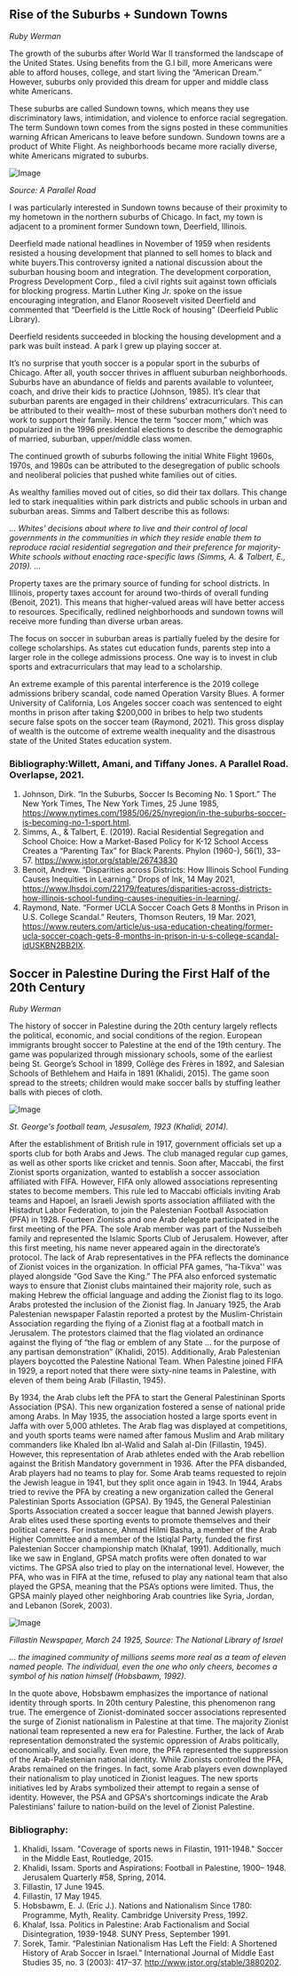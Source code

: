 ## Rise of the Suburbs + Sundown Towns
_Ruby Werman_


The growth of the suburbs after World War II transformed the landscape of the United States. Using benefits from the G.I bill, more Americans were able to afford houses, college, and start living the “American Dream.” However, suburbs only provided this dream for upper and middle class white Americans. 

These suburbs are called Sundown towns, which means they use discriminatory laws, intimidation, and violence to enforce racial segregation. The term Sundown town comes from the signs posted in these communities warning African Americans to leave before sundown. Sundown towns are a product of White Flight. As neighborhoods became more racially diverse, white Americans migrated to suburbs.

 ![Image](images/sundownTown.png)
 
 _Source: A Parallel Road_
  
I was particularly interested in Sundown towns because of their proximity to my hometown in the northern suburbs of Chicago. In fact, my town is adjacent to a prominent former Sundown town, Deerfield, Illinois. 

Deerfield made national headlines in November of 1959 when residents resisted a housing development that planned to sell homes to black and white buyers.This controversy ignited a national discussion about the suburban housing boom and integration. The development corporation, Progress Development Corp., filed a civil rights suit against town officials for blocking progress. Martin Luther King Jr. spoke on the issue encouraging integration, and Elanor Roosevelt visited Deerfield and commented that “Deerfield is the Little Rock of housing” (Deerfield Public Library). 

Deerfield residents succeeded in blocking the housing development and a park was built instead. A park I grew up playing soccer at. 

It’s no surprise that youth soccer is a popular sport in the suburbs of Chicago. After all, youth soccer thrives in affluent suburban neighborhoods. Suburbs have an abundance of fields and parents available to volunteer, coach, and drive their kids to practice (Johnson, 1985). It’s clear that suburban parents are engaged in their childrens’ extracurriculars. This can be attributed to their wealth– most of these suburban mothers don’t need to work to support their family. Hence the term “soccer mom,” which was popularized in the 1996 presidential elections to describe the demographic of married, suburban, upper/middle class women. 

The continued growth of suburbs following the initial White Flight 1960s, 1970s, and 1980s can be attributed to the desegregation of public schools and neoliberal policies that pushed white families out of cities. 

As wealthy families moved out of cities, so did their tax dollars. This change led to stark inequalities within park districts and public schools in urban and suburban areas. Simms and Talbert describe this as follows: 

_… Whites’ decisions about where to live and their control of local governments in the communities in which they reside enable them to reproduce racial residential segregation and their preference for majority-White schools without enacting race-specific laws (Simms, A. & Talbert, E., 2019). …_

Property taxes are the primary source of funding for school districts. In Illinois, property taxes account for around two-thirds of overall funding (Benoit, 2021). This means that higher-valued areas will have better access to resources. Specifically, redlined neighborhoods and sundown towns will receive more funding than diverse urban areas. 

The focus on soccer in suburban areas is partially fueled by the desire for college scholarships. As states cut education funds, parents step into a larger role in the college admissions process. One way is to invest in club sports and extracurriculars that may lead to a scholarship. 

An extreme example of this parental interference is the 2019 college admissions bribery scandal, code named Operation Varsity Blues. A former University of California, Los Angeles soccer coach was sentenced to eight months in prison after taking $200,000 in bribes to help two students secure false spots on the soccer team (Raymond, 2021). This gross display of wealth is the outcome of extreme wealth inequality and the disastrous state of the United States education system. 

### Bibliography:Willett, Amani, and Tiffany Jones. A Parallel Road. Overlapse, 2021. 
1. Johnson, Dirk. “In the Suburbs, Soccer Is Becoming No. 1 Sport.” The New York Times, The New York Times, 25 June 1985, https://www.nytimes.com/1985/06/25/nyregion/in-the-suburbs-soccer-is-becoming-no-1-sport.html. 
2. Simms, A., & Talbert, E. (2019). Racial Residential Segregation and School Choice: How a Market-Based Policy for K-12 School Access Creates a “Parenting Tax” for Black Parents. Phylon (1960-), 56(1), 33–57. https://www.jstor.org/stable/26743830
3. Benoit, Andrew. “Disparities across Districts: How Illinois School Funding Causes Inequities in Learning.” Drops of Ink, 14 May 2021, https://www.lhsdoi.com/22179/features/disparities-across-districts-how-illinois-school-funding-causes-inequities-in-learning/. 
4. Raymond, Nate. “Former UCLA Soccer Coach Gets 8 Months in Prison in U.S. College Scandal.” Reuters, Thomson Reuters, 19 Mar. 2021, https://www.reuters.com/article/us-usa-education-cheating/former-ucla-soccer-coach-gets-8-months-in-prison-in-u-s-college-scandal-idUSKBN2BB2IX. 


## Soccer in Palestine During the First Half of the 20th Century
_Ruby Werman_


The history of soccer in Palestine during the 20th century largely reflects the political, economic, and social conditions of the region. European immigrants brought soccer to Palestine at the end of the 19th century. The game was popularized through missionary schools, some of the earliest being St. George’s School in 1899, Collège des Frères in 1892, and Salesian Schools of Bethlehem and Haifa in 1891 (Khalidi, 2015). The game soon spread to the streets; children would make soccer balls by stuffing leather balls with pieces of cloth. 
 
 ![Image](images/stgeorges.png)
 
 _St. George's football team, Jesusalem, 1923 (Khalidi, 2014)._
  
After the establishment of British rule in 1917, government officials set up a sports club for both Arabs and Jews. The club managed regular cup games, as well as other sports like cricket and tennis. Soon after, Maccabi, the first Zionist sports organization, wanted to establish a soccer association affiliated with FIFA. However, FIFA only allowed associations representing states to become members. This rule led to Maccabi officials inviting Arab teams and Hapoel, an Israeli Jewish sports association affiliated with the Histadrut Labor Federation, to join the Palestenian Football Association (PFA) in 1928. Fourteen Zionists and one Arab delegate participated in the first meeting of the PFA. The sole Arab member was part of the Nusseibeh family and represented the Islamic Sports Club of Jerusalem. However, after this first meeting, his name never appeared again in the directorate’s protocol. The lack of Arab representatives in the PFA reflects the dominance of Zionist voices in the organization. In official PFA games, “ha-Tikva'' was played alongside “God Save the King.” The PFA also enforced systematic ways to ensure that Zionist clubs maintained their majority role, such as making Hebrew the official language and adding the Zionist flag to its logo. Arabs protested the inclusion of the Zionist flag. In January 1925, the Arab Palestenian newspaper Falastin reported a protest by the Muslim-Christain Association regarding the flying of a Zionist flag at a football match in Jerusalem. The protestors claimed that the flag violated an ordinance against the flying of “the flag or emblem of any State … for the purpose of any partisan demonstration” (Khalidi, 2015). Additionally, Arab Palestenian players boycotted the Palestine National Team. When Palestine joined FIFA in 1929, a report noted that there were sixty-nine teams in Palestine, with eleven of them being Arab (Fillastin, 1945). 

By 1934, the Arab clubs left the PFA to start the General Palestininan Sports Association (PSA). This new organization fostered a sense of national pride among Arabs. In May 1935, the association hosted a large sports event in Jaffa with over 5,000 athletes. The Arab flag was displayed at competitions, and youth sports teams were named after famous Muslim and Arab military commanders like Khaled Ibn al-Walid and Salah al-Din (Fillastin, 1945). However, this representation of Arab athletes ended with the Arab rebellion against the British Mandatory government in 1936. After the PFA disbanded, Arab players had no teams to play for. Some Arab teams requested to rejoin the Jewish league in 1941, but they split once again in 1943. In 1944, Arabs tried to revive the PFA by creating a new organization called the General Palestinian Sports Association (GPSA). By 1945, the General Palestinian Sports Association created a soccer league that banned Jewish players. Arab elites used these sporting events to promote themselves and their political careers. For instance, Ahmad Hilmi Basha, a member of the Arab Higher Committee and a member of the Istiqlal Party, funded the first Palestenian Soccer championship match (Khalaf, 1991). Additionally, much like we saw in England, GPSA match profits were often donated to war victims. The GPSA also tried to play on the international level. However, the PFA, who was in FIFA at the time, refused to play any national team that also played the GPSA, meaning that the PSA’s options were limited. Thus, the GPSA mainly played other neighboring Arab countries like Syria, Jordan, and Lebanon (Sorek, 2003). 

![Image](images/fillastin.png)

_Fillastin Newspaper, March 24 1925, Source: The National Library of Israel_

_… the imagined community of millions seems more real as a team of eleven named people. The individual, even the one who only cheers, becomes a symbol of his nation himself (Hobsbawm, 1992)._

In the quote above, Hobsbawm emphasizes the importance of national identity through sports. In 20th century Palestine, this phenomenon rang true. The emergence of Zionist-dominated soccer associations represented the surge of Zionist nationalism in Palestine at that time. The majority Zionist national team represented a new era for Palestine. Further, the lack of Arab representation demonstrated the systemic oppression of Arabs politically, economically, and socially. Even more, the PFA represented the suppression of the Arab-Palestenian national identity. While Zionists controlled the PFA, Arabs remained on the fringes. In fact, some Arab players even downplayed their nationalism to play unoticed in Zionist leagues. The new sports initiatives led by Arabs symbolized their attempt to regain a sense of identity. However, the PSA and GPSA's shortcomings indicate the Arab Palestinians' failure to nation-build on the level of Zionist Palestine. 

### Bibliography:
1. Khalidi, Issam. "Coverage of sports news in Filastin, 1911-1948." Soccer in the Middle East, Routledge, 2015.
2. Khalidi, Issam. Sports and Aspirations: Football in Palestine, 1900– 1948. Jerusalem Quarterly #58, Spring, 2014.
3. Fillastin, 17 June 1945.
4. Fillastin, 17 May 1945.
5. Hobsbawm, E. J. (Eric J.). Nations and Nationalism Since 1780: Programme, Myth, Reality. Cambridge University Press, 1992.
6. Khalaf, Issa. Politics in Palestine: Arab Factionalism and Social Disintegration, 1939-1948. SUNY Press, September 1991.
7. Sorek, Tamir. “Palestinian Nationalism Has Left the Field: A Shortened History of Arab Soccer in Israel.” International Journal of Middle East Studies 35, no. 3 (2003): 417–37. http://www.jstor.org/stable/3880202.
